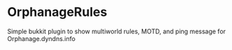 # OrphanageRules

Simple bukkit plugin to show multiworld rules, MOTD, and ping message for Orphanage.dyndns.info